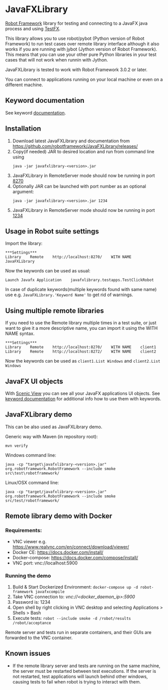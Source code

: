 # JavaFXLibrary

[Robot Framework](http://robotframework.org) library for testing and connecting to a JavaFX java process and using [TestFX](https://github.com/TestFX/TestFX).

This library allows you to use robot/pybot (Python version of Robot Framework) to run test cases over remote library interface although it also works if you are running with jybot (Jython version of Robot Framework). This means that you can use your other pure Python libraries in your test cases that will not work when runnin with Jython.

JavaFXLibrary is tested to work with Robot Framework 3.0.2 or later.

You can connect to applications running on your local machine or even on a different machine.


## Keyword documentation
See keyword [documentation](https://eficode.github.io/JavaFXLibrary/JavaFXLibrary.html).

## Installation

1. Download latest JavaFXLibrary and documentation from https://github.com/robotframework/JavaFXLibrary/releases/
2. Copy(if needed) JAR to desired location and run from command line using
    ```
    java -jar javafxlibrary-<version>.jar

    ```
3. JavaFXLibrary in RemoteServer mode should now be running in port [8270](http://localhost:8270)
4. Optionally JAR can be launched with port number as an optional argument:
    ```
    java -jar javafxlibrary-<version>.jar 1234
    ```
5. JavaFXLibrary in RemoteServer mode should now be running in port [1234](http://localhost:1234)

## Usage in Robot suite settings

Import the library:
```
***Settings***
Library    Remote    http://localhost:8270/    WITH NAME    JavaFXLibrary
```
Now the keywords can be used as usual:
```
Launch Javafx Application    javafxlibrary.testapps.TestClickRobot
```

In case of duplicate keywords(multiple keywords found with same name) use e.g. `JavaFXLibrary.'Keyword Name'` to get rid of warnings.

## Using multiple remote libraries

If you need to use the Remote library multiple times in a test suite, or just want to give it a more descriptive name, you can import it using the WITH NAME syntax.
```
***Settings***
Library    Remote    http://localhost:8270/    WITH NAME    client1
Library    Remote    http://localhost:8272/    WITH NAME    client2
```

Now the keywords can be used as `client1.List Windows` and `client2.List Windows`

## JavaFX UI objects

With [Scenic View](http://fxexperience.com/scenic-view/) you can see all your JavaFX applications UI objects.
See [keyword documentation](#keyword-documentation) for additional info how to use them with keywords.

## JavaFXLibrary demo

This can be also used as JavaFXLibrary demo.

Generic way with Maven (in repository root):
```
mvn verify
```

Windows command line:
```
java -cp "target\javafxlibrary-<version>.jar"  org.robotframework.RobotFramework --include smoke src\test\robotframework/
```

Linux/OSX command line:
```
java -cp "target/javafxlibrary-<version>.jar"  org.robotframework.RobotFramework --include smoke src/test/robotframework/

```

## Remote library demo with Docker
### Requirements:
* VNC viewer e.g. https://www.realvnc.com/en/connect/download/viewer/
* Docker CE: https://docs.docker.com/install/
* Docker-compose: https://docs.docker.com/compose/install/
* VNC port: vnc://localhost:5900

### Running the demo
1. Build & Start Dockerized Environment: `docker-compose up -d robot-framework javafxcompile`
2. Take VNC connection to: <i>vnc://<docker_daemon_ip>:5900</i>
3. Password is: 1234
4. Open shell by right clicking in VNC desktop and selecting Applications > Shells > Bash
5. Execute tests: `robot --include smoke -d /robot/results /robot/acceptance`

Remote server and tests run in separate containers, and their GUIs are forwarded to the VNC container.

## Known issues

* If the remote library server and tests are running on the same machine, the server must be restarted between test executions. If the server is not restarted, test applications will launch behind other windows, causing tests to fail when robot is trying to interact with them.
